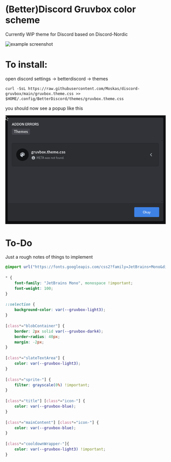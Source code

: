 # (Better)Discord Gruvbox color scheme

Currently WIP theme for Discord based on Discord-Nordic 

![example screenshot](./gruvbox.png)<br/>

# To install:
open discord settings -> betterdiscord -> themes
```
curl -SsL https://raw.githubusercontent.com/Moskas/discord-gruvbox/main/gruvbox.theme.css >> $HOME/.config/BetterDiscord/themes/gruvbox.theme.css
```
you should now see a popup like this 

![popup](./popup.png) 

# To-Do
Just a rough notes of things to implement
```css
@import url("https://fonts.googleapis.com/css2?family=JetBrains+Mono&display=swap");

* {
    font-family: "JetBrains Mono", monospace !important;
    font-weight: 100;
}

::selection {
    background-color: var(--gruvbox-light3);
}

[class*="blobContainer"] {
    border: 2px solid var(--gruvbox-dark4);
    border-radius: 40px;
    margin: -2px;
}

[class*="slateTextArea"] {
    color: var(--gruvbox-light3);
}

[class*="sprite-"] {
    filter: grayscale(0%) !important;
}

[class*="title"] [class*="icon-"] {
    color: var(--gruvbox-blue);
}

[class*="mainContent"] [class*="icon-"] {
    color: var(--gruvbox-blue);
}

[class*="cooldownWrapper-"]{
    color: var(--gruvbox-light3) !important;
}
```
